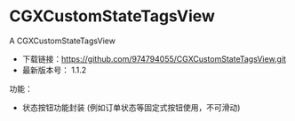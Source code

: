 # CGXCustomStateTagsView
A CGXCustomStateTagsView

 - 下载链接：https://github.com/974794055/CGXCustomStateTagsView.git
- 最新版本号： 1.1.2

 功能：    
- 状态按钮功能封装   (例如订单状态等固定式按钮使用，不可滑动)
   
   
 


